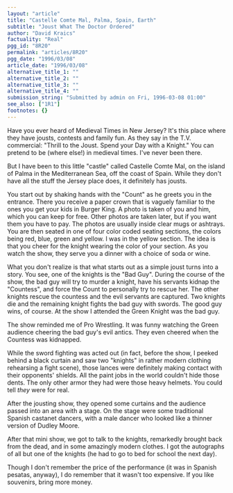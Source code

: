 ```yaml
---
layout: "article"
title: "Castelle Comte Mal, Palma, Spain, Earth"
subtitle: "Joust What The Doctor Ordered"
author: "David Kraics"
factuality: "Real"
pgg_id: "8R20"
permalink: "articles/8R20"
pgg_date: "1996/03/08"
article_date: "1996/03/08"
alternative_title_1: ""
alternative_title_2: ""
alternative_title_3: ""
alternative_title_4: ""
submission_string: "Submitted by admin on Fri, 1996-03-08 01:00"
see_also: ["1R1"]
footnotes: {}
---
```

<div>
<p>Have you ever heard of Medieval Times in New Jersey? It's this place where they have jousts, contests and family fun. As they say in the T.V. commercial: "Thrill to the Joust. Spend your Day with a Knight." You can pretend to be (where else!) in medieval times. I've never been there.</p>
<p>But I have been to this little "castle" called Castelle Comte Mal, on the island of Palma in the Mediterranean Sea, off the coast of Spain. While they don't have all the stuff the Jersey place does, it definitely has jousts.</p>
<p>You start out by shaking hands with the "Count" as he greets you in the entrance. There you receive a paper crown that is vaguely familiar to the ones you get your kids in Burger King. A photo is taken of you and him, which you can keep for free. Other photos are taken later, but if you want them you have to pay. The photos are usually inside clear mugs or ashtrays. You are then seated in one of four color coded seating sections, the colors being red, blue, green and yellow. I was in the yellow section. The idea is that you cheer for the knight wearing the color of your section. As you watch the show, they serve you a dinner with a choice of soda or wine.</p>
<p>What you don't realize is that what starts out as a simple joust turns into a story. You see, one of the knights is the "Bad Guy". During the course of the show, the bad guy will try to murder a knight, have his servants kidnap the "Countess", and force the Count to personally try to rescue her. The other knights rescue the countess and the evil servants are captured. Two knights die and the remaining knight fights the bad guy with swords. The good guy wins, of course. At the show I attended the Green Knight was the bad guy.</p>
<p>The show reminded me of Pro Wrestling. It was funny watching the Green audience cheering the bad guy's evil antics. They even cheered when the Countess was kidnapped.</p>
<p>While the sword fighting was acted out (in fact, before the show, I peeked behind a black curtain and saw two "knights" in rather modern clothing rehearsing a fight scene), those lances were definitely making contact with their opponents' shields. All the paint jobs in the world couldn't hide those dents. The only other armor they had were those heavy helmets. You could tell <em>they</em> were for real.</p>
<p>After the jousting show, they opened some curtains and the audience passed into an area with a stage. On the stage were some traditional Spanish castanet dancers, with a male dancer who looked like a thinner version of Dudley Moore.</p>
<p>After that mini show, we got to talk to the knights, remarkedly brought back from the dead, and in some amazingly modern clothes. I got the autographs of all but one of the knights (he had to go to bed for school the next day).</p>
<p>Though I don't remember the price of the performance (it was in Spanish pesatas, anyway), I do remember that it wasn't too expensive. If you like souvenirs, bring more money.</p>
</div>
